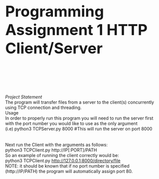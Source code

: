 <font size="16"> **Programming Assignment 1 HTTP Client/Server**<br><br><br></font>
*Project Statement*<br>
The program will transfer files from a server to the client(s) concurrently using TCP connection and threading.<br>
Usage<br>
In order to properly run this program you will need to run the server first with the port number you would like to use as the only argument<br>
(i.e) python3 TCPServer.py 8000 #This will run the server on port 8000<br><br><br>
Next run the Client with the arguments as follows:<br>
  python3 TCPClient.py http://IP[:PORT]/PATH<br>
So an example of running the client correctly would be:<br>
  python3 TCPClient.py http://127.0.0.1:8000/directory/file<br>
NOTE: it should be known that if no port number is specified (http://IP/PATH) the program will automatically assign port 80.
